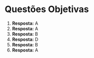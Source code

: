 # Questões Objetivas

1. **Resposta:** A  
2. **Resposta:** A  
3. **Resposta:** B  
4. **Resposta:** D  
5. **Resposta:** B  
6. **Resposta:** A  



